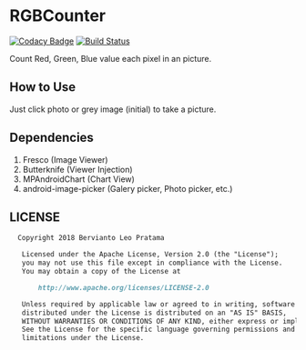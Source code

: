 # RGBCounter

[![Codacy Badge](https://api.codacy.com/project/badge/Grade/63b29de7e23d4110864abed64630e6ea)](https://app.codacy.com/app/berviantoleo/RGBCounter_2?utm_source=github.com&utm_medium=referral&utm_content=bervProject/RGBCounter&utm_campaign=Badge_Grade_Settings)
[![Build Status](https://travis-ci.org/bervProject/RGBCounter.svg?branch=master)](https://travis-ci.org/bervProject/RGBCounter)

Count Red, Green, Blue value each pixel in an picture.

## How to Use

Just click photo or grey image (initial) to take a picture.

## Dependencies

1.  Fresco (Image Viewer)
2.  Butterknife (Viewer Injection)
3.  MPAndroidChart (Chart View)
4.  android-image-picker (Galery picker, Photo picker, etc.)

## LICENSE
```markdown
  Copyright 2018 Bervianto Leo Pratama

   Licensed under the Apache License, Version 2.0 (the "License");
   you may not use this file except in compliance with the License.
   You may obtain a copy of the License at

       http://www.apache.org/licenses/LICENSE-2.0

   Unless required by applicable law or agreed to in writing, software
   distributed under the License is distributed on an "AS IS" BASIS,
   WITHOUT WARRANTIES OR CONDITIONS OF ANY KIND, either express or implied.
   See the License for the specific language governing permissions and
   limitations under the License.
```
